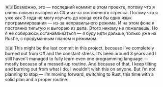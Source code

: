🇷🇺 Возможно, это — последний коммит в этом проекте, потому что я очень сильно выгорел из C# и из-за постоянного стресса. Потому что я уже как 3 года не могу изучить до конца хотя бы один язык программирования — из-за неправильного режима. И на этом фоне я постоянно тильтую и выгораю из дела. Этого никому не пожелаешь. Но я не собираюсь останавливаться — я буду идти дальше, только уже на Rust'е, с продуманным планом и режимом.

🇬🇧 This might be the last commit in this project, because I’ve completely burned out from C# and the constant stress. It’s been around 3 years and I still haven’t managed to fully learn even one programming language — mostly because of a messed-up routine. And because of that, I keep tilting and burning out from what I do. I wouldn’t wish this on anyone. But I’m not planning to stop — I’m moving forward, switching to Rust, this time with a solid plan and a proper routine.
